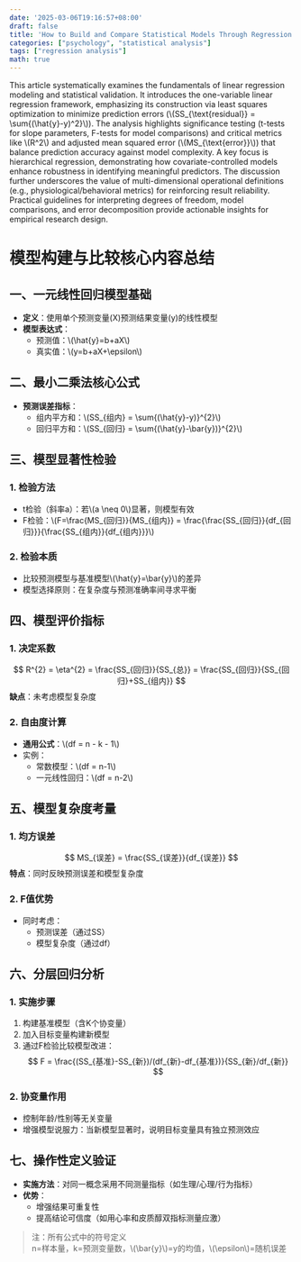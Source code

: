```yaml
---
date: '2025-03-06T19:16:57+08:00'
draft: false
title: 'How to Build and Compare Statistical Models Through Regression Analysis and Significance Testing'
categories: ["psychology", "statistical analysis"]
tags: ["regression analysis"]
math: true
---
```


This article systematically examines the fundamentals of linear regression modeling and statistical validation. It introduces the one-variable linear regression framework, emphasizing its construction via least squares optimization to minimize prediction errors (\\(SS_{\text{residual}} = \sum{(\hat{y}-y)^2}\\)). The analysis highlights significance testing (t-tests for slope parameters, F-tests for model comparisons) and critical metrics like \\(R^2\\) and adjusted mean squared error (\\(MS_{\text{error}}\\)) that balance prediction accuracy against model complexity. A key focus is hierarchical regression, demonstrating how covariate-controlled models enhance robustness in identifying meaningful predictors. The discussion further underscores the value of multi-dimensional operational definitions (e.g., physiological/behavioral metrics) for reinforcing result reliability. Practical guidelines for interpreting degrees of freedom, model comparisons, and error decomposition provide actionable insights for empirical research design.

<!--more-->

# 模型构建与比较核心内容总结

## 一、一元线性回归模型基础
- **定义**：使用单个预测变量(X)预测结果变量(y)的线性模型
- **模型表达式**：
  - 预测值：\\(\hat{y}=b+aX\\)  
  - 真实值：\\(y=b+aX+\epsilon\\)

## 二、最小二乘法核心公式
- **预测误差指标**：
  - 组内平方和：\\(SS_{组内} = \sum{(\hat{y}-y)}^{2}\\)
  - 回归平方和：\\(SS_{回归} = \sum{(\hat{y}-\bar{y})}^{2}\\)

## 三、模型显著性检验
### 1. 检验方法
- t检验（斜率a）：若\\(a \neq 0\\)显著，则模型有效
- F检验：\\(F=\frac{MS_{回归}}{MS_{组内}} = \frac{\frac{SS_{回归}}{df_{回归}}}{\frac{SS_{组内}}{df_{组内}}}\\)

### 2. 检验本质
- 比较预测模型与基准模型\\(\hat{y}=\bar{y}\\)的差异
- 模型选择原则：在复杂度与预测准确率间寻求平衡

## 四、模型评价指标
### 1. 决定系数
$$ R^{2} = \eta^{2} = \frac{SS_{回归}}{SS_{总}} = \frac{SS_{回归}}{SS_{回归}+SS_{组内}} $$
**缺点**：未考虑模型复杂度

### 2. 自由度计算
- **通用公式**：\\(df = n - k - 1\\)
- 实例：
  - 常数模型：\\(df = n-1\\)
  - 一元线性回归：\\(df = n-2\\)

## 五、模型复杂度考量
### 1. 均方误差
$$ MS_{误差} = \frac{SS_{误差}}{df_{误差}} $$
**特点**：同时反映预测误差和模型复杂度

### 2. F值优势
- 同时考虑：
  - 预测误差（通过SS）
  - 模型复杂度（通过df）

## 六、分层回归分析
### 1. 实施步骤
1. 构建基准模型（含K个协变量）
2. 加入目标变量构建新模型
3. 通过F检验比较模型改进：
   $$ F = \frac{(SS_{基准}-SS_{新})/(df_{新}-df_{基准})}{SS_{新}/df_{新}} $$

### 2. 协变量作用
- 控制年龄/性别等无关变量
- 增强模型说服力：当新模型显著时，说明目标变量具有独立预测效应

## 七、操作性定义验证
- **实施方法**：对同一概念采用不同测量指标（如生理/心理/行为指标）
- **优势**：
  - 增强结果可重复性
  - 提高结论可信度（如用心率和皮质醇双指标测量应激）

> 注：所有公式中的符号定义  
> n=样本量，k=预测变量数，\\(\bar{y}\\)=y的均值，\\(\epsilon\\)=随机误差
